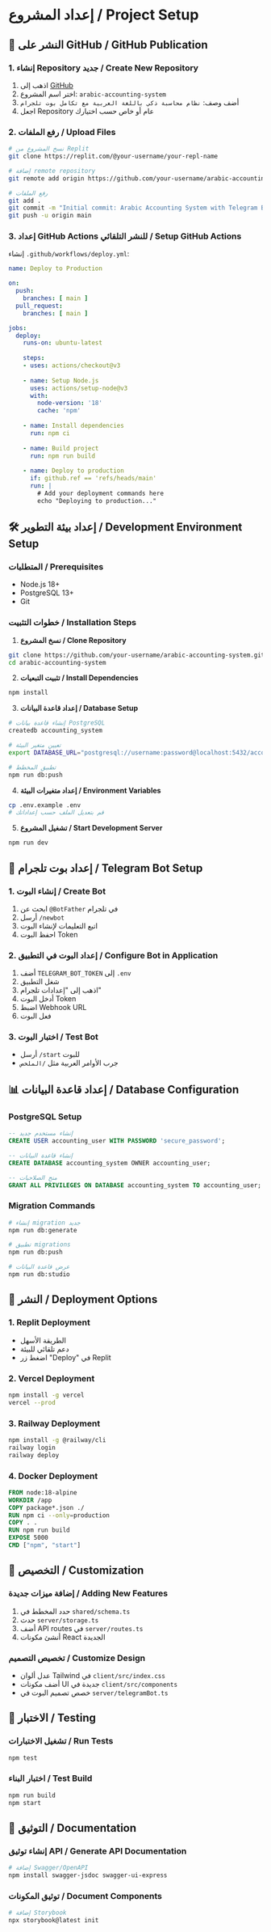# إعداد المشروع / Project Setup

## 🚀 النشر على GitHub / GitHub Publication

### 1. إنشاء Repository جديد / Create New Repository
1. اذهب إلى [GitHub](https://github.com/new)
2. اختر اسم المشروع: `arabic-accounting-system`
3. أضف وصف: `نظام محاسبة ذكي باللغة العربية مع تكامل بوت تلجرام`
4. اجعل Repository عام أو خاص حسب اختيارك

### 2. رفع الملفات / Upload Files
```bash
# نسخ المشروع من Replit
git clone https://replit.com/@your-username/your-repl-name

# إضافة remote repository
git remote add origin https://github.com/your-username/arabic-accounting-system.git

# رفع الملفات
git add .
git commit -m "Initial commit: Arabic Accounting System with Telegram Bot"
git push -u origin main
```

### 3. إعداد GitHub Actions للنشر التلقائي / Setup GitHub Actions
إنشاء `.github/workflows/deploy.yml`:

```yaml
name: Deploy to Production

on:
  push:
    branches: [ main ]
  pull_request:
    branches: [ main ]

jobs:
  deploy:
    runs-on: ubuntu-latest
    
    steps:
    - uses: actions/checkout@v3
    
    - name: Setup Node.js
      uses: actions/setup-node@v3
      with:
        node-version: '18'
        cache: 'npm'
    
    - name: Install dependencies
      run: npm ci
    
    - name: Build project
      run: npm run build
    
    - name: Deploy to production
      if: github.ref == 'refs/heads/main'
      run: |
        # Add your deployment commands here
        echo "Deploying to production..."
```

## 🛠️ إعداد بيئة التطوير / Development Environment Setup

### المتطلبات / Prerequisites
- Node.js 18+
- PostgreSQL 13+
- Git

### خطوات التثبيت / Installation Steps

1. **نسخ المشروع / Clone Repository**
```bash
git clone https://github.com/your-username/arabic-accounting-system.git
cd arabic-accounting-system
```

2. **تثبيت التبعيات / Install Dependencies**
```bash
npm install
```

3. **إعداد قاعدة البيانات / Database Setup**
```bash
# إنشاء قاعدة بيانات PostgreSQL
createdb accounting_system

# تعيين متغير البيئة
export DATABASE_URL="postgresql://username:password@localhost:5432/accounting_system"

# تطبيق المخطط
npm run db:push
```

4. **إعداد متغيرات البيئة / Environment Variables**
```bash
cp .env.example .env
# قم بتعديل الملف حسب إعداداتك
```

5. **تشغيل المشروع / Start Development Server**
```bash
npm run dev
```

## 🤖 إعداد بوت تلجرام / Telegram Bot Setup

### 1. إنشاء البوت / Create Bot
1. ابحث عن `@BotFather` في تلجرام
2. أرسل `/newbot`
3. اتبع التعليمات لإنشاء البوت
4. احفظ البوت Token

### 2. إعداد البوت في التطبيق / Configure Bot in Application
1. أضف `TELEGRAM_BOT_TOKEN` إلى `.env`
2. شغل التطبيق
3. اذهب إلى "إعدادات تلجرام"
4. أدخل البوت Token
5. اضبط Webhook URL
6. فعل البوت

### 3. اختبار البوت / Test Bot
- أرسل `/start` للبوت
- جرب الأوامر العربية مثل `/الملخص`

## 📊 إعداد قاعدة البيانات / Database Configuration

### PostgreSQL Setup
```sql
-- إنشاء مستخدم جديد
CREATE USER accounting_user WITH PASSWORD 'secure_password';

-- إنشاء قاعدة البيانات
CREATE DATABASE accounting_system OWNER accounting_user;

-- منح الصلاحيات
GRANT ALL PRIVILEGES ON DATABASE accounting_system TO accounting_user;
```

### Migration Commands
```bash
# إنشاء migration جديد
npm run db:generate

# تطبيق migrations
npm run db:push

# عرض قاعدة البيانات
npm run db:studio
```

## 🚀 النشر / Deployment Options

### 1. Replit Deployment
- الطريقة الأسهل
- دعم تلقائي للبيئة
- اضغط زر "Deploy" في Replit

### 2. Vercel Deployment
```bash
npm install -g vercel
vercel --prod
```

### 3. Railway Deployment
```bash
npm install -g @railway/cli
railway login
railway deploy
```

### 4. Docker Deployment
```dockerfile
FROM node:18-alpine
WORKDIR /app
COPY package*.json ./
RUN npm ci --only=production
COPY . .
RUN npm run build
EXPOSE 5000
CMD ["npm", "start"]
```

## 🔧 التخصيص / Customization

### إضافة ميزات جديدة / Adding New Features
1. حدد المخطط في `shared/schema.ts`
2. حدث `server/storage.ts`
3. أضف API routes في `server/routes.ts`
4. أنشئ مكونات React الجديدة

### تخصيص التصميم / Customize Design
- عدل ألوان Tailwind في `client/src/index.css`
- أضف مكونات UI جديدة في `client/src/components`
- خصص تصميم البوت في `server/telegramBot.ts`

## 🧪 الاختبار / Testing

### تشغيل الاختبارات / Run Tests
```bash
npm test
```

### اختبار البناء / Test Build
```bash
npm run build
npm start
```

## 📝 التوثيق / Documentation

### إنشاء توثيق API / Generate API Documentation
```bash
# إضافة Swagger/OpenAPI
npm install swagger-jsdoc swagger-ui-express
```

### توثيق المكونات / Document Components
```bash
# إضافة Storybook
npx storybook@latest init
```